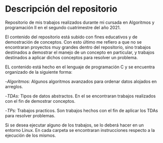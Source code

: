 # Descripción del repositorio


Repositorio de mis trabajos realizados durante mi cursada en Algoritmos y programación II en el segundo cuatrimestre del año 2021. 


El contenido del repositorio está subido con fines educativos y de demostración de conceptos. Con esto último me refiero a que no se encontraran proyectos muy grandes dentro del repositorio, sino trabajos destinados a demostrar el manejo de un concepto en particular, y trabajos destinados a aplicar dichos conceptos para resolver un problema.


EL contenido está hecho en el lenguaje de programación C y se encuentra organizado de la siguiente forma:


-*Algoritmos:*  Algunos algoritmos avanzados para ordenar datos alojados en arreglos.

-*TDAs:*  Tipos de datos abstractos. En el se encontraran trabajos realizados con el fin de demostrar conceptos.

-*TPs:*  Trabajos practicos. Son trabajos hechos con el fin de aplicar los TDAs para resolver problemas.


Si se desea ejecutar alguno de los trabajos, se lo deberá hacer en un entorno Linux. En cada carpeta se encontraran instrucciones respecto a la ejecución de los mismos.

